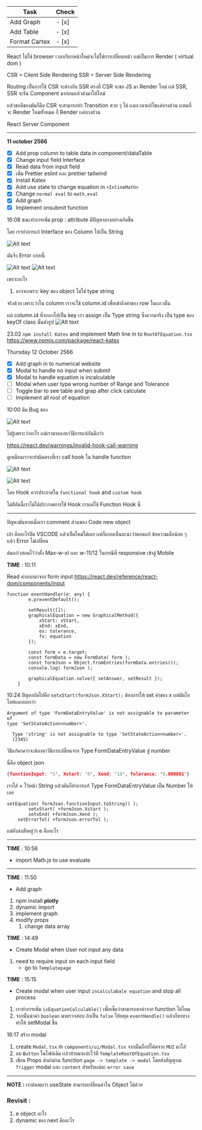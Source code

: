 
| Task          | Check            |
| ------------- | ---------------- | 
| Add Graph     | - [x] |
| Add Table     | - [x] |
| Format Cartex | - [x] | 

React ไม่ใช่ browser เวลาเรียกหน้าใหม่จะไม่ใช่การเปลี่ยนหน้า เเต่เป็นการ Render ( virtual dom )

CSR = Cilent Side Rendering
SSR = Server Side Rendering

Routing เป็นการใช้ CSR จะต่างกับ SSR ตรงที่ CSR จะขอ JS มา Render ใหม่ เเต่ SSR, SSR จะรัน Component มาก่อนเเล้วส่งมาให้ใหม่

เเล้วขอดีของมันก็คือ CSR จะสามารถทำ Transition สวย ๆ ได้ เเละเวลาเเก้ไขเเค่บางส่วน เเทนที่จะ Render ใหม่ทั้งหมด ก็ Render เเค่บางส่วน

React Server Component

<hr>

**11 october 2566**

- [x] Add prop column to table data in component/dataTable
- [x] Change input field Interface
- [x] Read data from input field
- [x] เพิ่ม Prettier eslint เเละ prettier tailwind
- [x] Install Katex
- [x] Add use state to change equation in `<InlineMath>`
- [x] Change `normal eval` to `math.eval`
- [x] Add graph
- [x] Implement onsubmit function

16:08 ขณะทำการเพิ่ม prop : attribute มีปัญหาบางอย่างเกิดขึ้น

โดย เราทำการเเก้ Interface ของ Column ไปเป็น String

![Alt text](picInChangemd/image.png)

มันจึง Error เเบบนี้

![Alt text](picInChangemd/image-2.png)
![Alt text](picInChangemd/image-1.png)

เพราะอะไร
1. อาจจะเพราะ key ของ object ไม่ใช่ type string

จริงด้วย เพราะว่าใน column เราจะใช้ column.id เพื่อเข้าถึงค่าของ row ในเเถวนั้น

เเต่ column.id ที่จะเอาไปเป็น key เรา assign เป็น Type string ซึ่งความจริง เป็น type ของ keyOf class นั้นดังรูป
![Alt text](picInChangemd/image-3.png)

23.02 `npm install Katex` and implement Math line in to `RootOfEquation.tsx`
https://www.npmjs.com/package/react-katex


Thursday 12 October 2566
- [x] Add graph in to numerical website
- [x] Modal to handle no input when submit
- [x] Modal to handle equation is incalculable
- [ ] Modal when user type wrong number of Range and Tolerance
- [ ] Toggle bar to see table and grap after click calculate
- [ ] Implement all root of equation 

10:00 ติด Bug ของ

![Alt text](picInChangemd/image-4.png)

ไม่รู้เพราะว่าอะไร เเต่เรามาลองหาวิธีการเเก้กันดีกว่า

https://react.dev/warnings/invalid-hook-call-warning

ดูเหมือนเราจะทำผิดตรงที่เรา call hook ใน handle function

![Alt text](picInChangemd/image-7.png)

 ![Alt text](picInChangemd/image-6.png)

 โดย Hook ควรประกาศใน `functional hook` and `custom hook`

 ไม่สิอันนี้เราไม่ได้ประกาศการใช้ Hook เราเเค่ใช้ Function Hook นี่

 <hr>
 ปัญหามันหายเมื่อเรา comment ส่วนของ Code new object

 เอ้า
 คืออะไรปิด VSCODE เเล้วเปืดใหม่ได้เแย เเต่ก็เเบบเห็นละนะว่าตอนเเก้ ข้อความเล็กน้อย ๆ เเล้ว Error ไม่เปลี่ยน

ต้นเเก้วสอนไว้ว่าตั้ง Max-w-xl เเละ w-11/12 ในกรณีที่ responsive เข้าสู่ 
Mobile

**TIME** : 10:11

Read ค่าออกมาจาก form input
https://react.dev/reference/react-dom/components/input

``` tsx
function eventHandler(e: any) {
		e.preventDefault();

		setResult([]);
		graphicalEquation = new GraphicalMethod({
			xStart: xStart,
			xEnd: xEnd,
			es: tolerance,
			fx: equation
		});

		const form = e.target;
		const formData = new FormData( form );
		const formJson = Object.fromEntries(formData.entries());
		console.log( formJson );

		graphicalEquation.solve({ setAnswer, setResult });
	}
```

10:24 ปัญหาถัดไปคือ 
`setxStart(formJson.XStart);` ต้องการให้ set ค่าของ x เเต่มันไอไลท์เเดงบอกว่า 
```
Argument of type 'FormDataEntryValue' is not assignable to parameter of 
type 'SetStateAction<number>'.

  Type 'string' is not assignable to type 'SetStateAction<number>'.
  (2345)
```

วิธีเเก้คาดว่าจะต้องหาวิธีการเปลี่ยนจาก Type FormDataEntryValue สู่ number

นี่คือ object json
``` json
{functionInput: '5', Xstart: '0', Xend: '10', Tolerance: '0.000001'}
```


เราใส่ + ไว้หน้า String เเล้วมันก็ทำการเเก้ Type FormDataEntryValue เป็น Number ให้เลย
``` tsx
setEquation( formJson.functionInput.toString() );
		setxStart( +formJson.Xstart );
		setxEnd( +formJson.Xend );
	setErrorTol( +formJson.errorTol );
  ```

เเต่ยังสงสัยอยู่ว่า e คืออะไร

<hr>

**TIME** : 10:56
- import Math.js to use evaluate 
<hr/>

**TIME** : 11:50
- Add graph 
1. npm install **plotly**
2. dynamic import
3. implement graph
4. modify props
   1. change data array


**TIME** : 14:49
- Create Modal when User not input any data
1. need to require input on each input field
 	 - go to `Templatepage`

**TIME** : 15:15
- Create modal when user input `incalculabale equation` and stop all process
1. เราทำการเพิ่ม `isEquationCalculable()` เพื่อเช็คว่าสามารถหาค่าจาก function ได้ไหม
2. จากนั้นนำค่า `boolean` มาตรวจสอบ ถ้าเป็น `false` ให้หยุด `eventHandle()` เเล้วก็หาทางทำให้ setModal ขึ้น

16:17 สร้าง modal
1. create `Modal.tsx` in `components/ui/Modal.tsx` จากนั้นก็อปโค้ดจาก `MUI` มาใส่
2. ลบ `Button` ในไฟล์เดิม เเล้วย้ายมาเเปะไว้ที่ `TemplateRootOfEquation.tsx`
3. เขียน Props ส่งค่าผ่าน function `page -> template -> modal` โดยส่งสัญญาณ `Trigger` modal เเละ `content` สำหรับเเต่ละ `error case`

<hr/>

**NOTE :** เราค้นพบว่า useState สามารถเปลี่ยนค่าใน Object ได้ด้วย

### Revisit : 
1. e object อะไร
2. dynamic ของ next คืออะไร